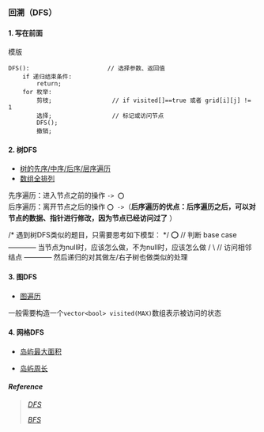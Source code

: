 ### 回溯（DFS）

#### 1. 写在前面

模版
```
DFS():						// 选择参数、返回值
	if 递归结束条件:
		return;
	for 枚举:
		剪枝;					// if visited[]==true 或者 grid[i][j] != 1
		选择;					// 标记或访问节点
		DFS();
		撤销;
```

#### 2. 树DFS

- [树的先序/中序/后序/层序遍历](./tree_dfs.cpp)
- [数组全排列](./tree_dfs.cpp)

先序遍历：进入节点之前的操作 `-> ⭕️`  
后序遍历：离开节点之后的操作 `⭕️ ->`（**后序遍历的优点：后序遍历之后，可以对节点的数据、指针进行修改，因为节点已经访问过了** ）  

/* 遇到树DFS类似的题目，只需要思考如下模型：  */
 ⭕️     // 判断 base case ———— 当节点为null时，应该怎么做，不为null时，应该怎么做
/    \    // 访问相邻结点 ———— 然后递归的对其做左/右子树也做类似的处理


#### 3. 图DFS

- [图遍历](./graph_dfs.cpp)

一般需要构造一个`vector<bool> visited(MAX)`数组表示被访问的状态

#### 4. 网格DFS

- [岛屿最大面积](./grid_dfs.cpp)

- [岛屿周长](./grid_dfs.cpp)

  

#### *Reference*


> [*DFS*](https://mp.weixin.qq.com/s?__biz=MzA5ODk3ODA4OQ==&mid=2648167208&idx=1&sn=d8118c7c0e0f57ea2bdd8aa4d6ac7ab7&chksm=88aa236ebfddaa78a6183cf6dcf88f82c5ff5efb7f5c55d6844d9104b307862869eb9032bd1f&token=1064083695&lang=zh_CN&scene=21#wechat_redirect)
> 
> [*BFS*](https://mp.weixin.qq.com/s?__biz=MzA5ODk3ODA4OQ==&mid=2648167212&idx=1&sn=6af5ffe5b69075b21bb4743ddcee4e7c&chksm=88aa236abfddaa7cae70b42edb299d0a52d9f1cc4fc1fdba1116972fc0ca0275b8bfdf10851b&scene=178&cur_album_id=1338094723818668033#rd)


